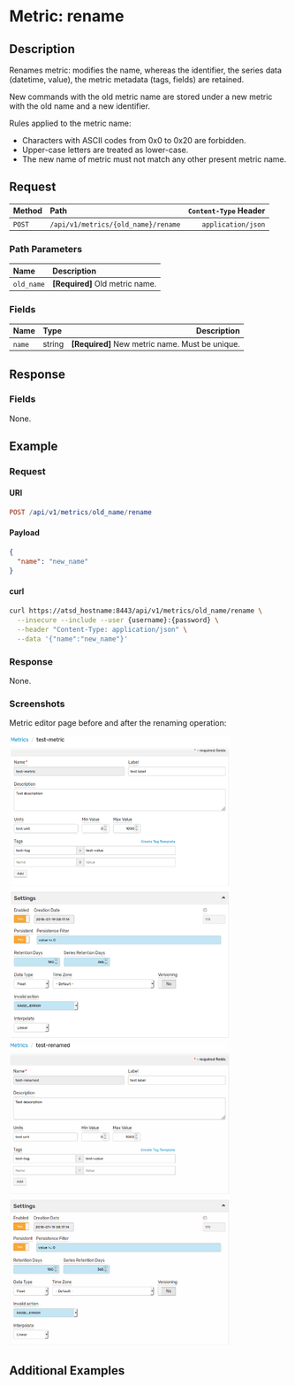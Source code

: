 # Metric: rename

## Description

Renames metric: modifies the name, whereas the identifier, the series data (datetime, value), the metric metadata (tags, fields) are retained.

New commands with the old metric name are stored under a new metric with the old name and a new identifier.

Rules applied to the metric name:

* Characters with ASCII codes from 0x0 to 0x20 are forbidden.
* Upper-case letters are treated as lower-case.
* The new name of metric must not match any other present metric name.

## Request

| **Method** | **Path** | **`Content-Type` Header** |
|:---|:---|---:|
| `POST` | `/api/v1/metrics/{old_name}/rename` | `application/json` |

### Path Parameters

| **Name** | **Description** |
|:---|:---|
| `old_name` | **[Required]** Old metric name. |

### Fields

| **Name** | **Type** | **Description** |
|:---|:---|---:|
| `name` | string | **[Required]** New metric name. Must be unique. |

## Response

### Fields

None.

## Example

### Request

#### URI

```elm
POST /api/v1/metrics/old_name/rename
```

#### Payload

```json
{
  "name": "new_name"
}
```

#### curl

```bash
curl https://atsd_hostname:8443/api/v1/metrics/old_name/rename \
  --insecure --include --user {username}:{password} \
  --header "Content-Type: application/json" \
  --data '{"name":"new_name"}'
```

### Response

None.

### Screenshots

Metric editor page before and after the renaming operation:

<img src="../../../images/metric_rename_old_name.png" alt="Metric name is test-metric, ID is 178" height="550" width="400"/>
<img src="../../../images/metric_rename_new_name.png" alt="Metric name is test-renamed, ID is 178" height="550" width="400"/>

## Additional Examples
